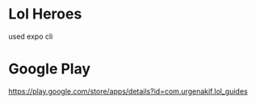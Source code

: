 # Lol Heroes
used expo cli
# Google Play
https://play.google.com/store/apps/details?id=com.urgenakif.lol_guides
